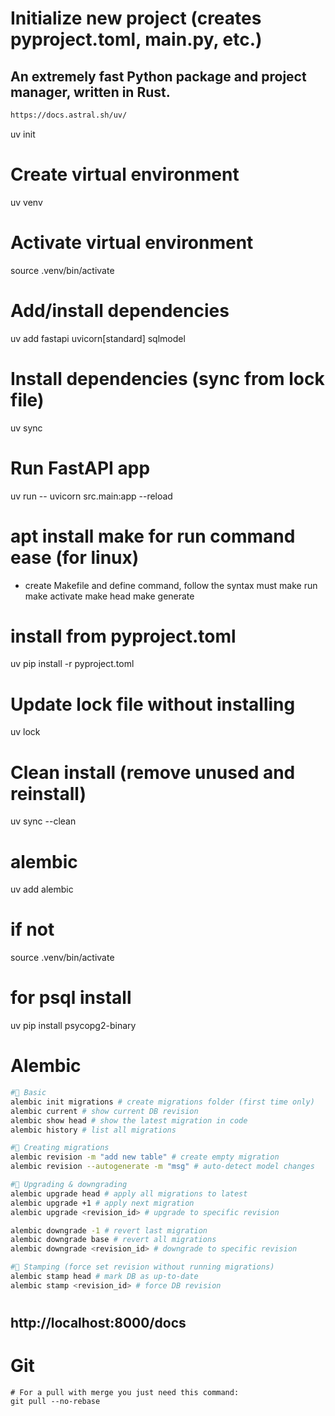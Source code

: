 # Initialize new project (creates pyproject.toml, main.py, etc.)

## An extremely fast Python package and project manager, written in Rust.

```bash
https://docs.astral.sh/uv/
```

uv init

# Create virtual environment

uv venv

# Activate virtual environment

source .venv/bin/activate

# Add/install dependencies

uv add fastapi uvicorn[standard] sqlmodel

# Install dependencies (sync from lock file)

uv sync

# Run FastAPI app

uv run -- uvicorn src.main:app --reload

# apt install make for run command ease (for linux)

- create Makefile and define command, follow the syntax must
  make run
  make activate
  make head
  make generate

# install from pyproject.toml

uv pip install -r pyproject.toml

# Update lock file without installing

uv lock

# Clean install (remove unused and reinstall)

uv sync --clean

# alembic

uv add alembic

# if not

source .venv/bin/activate

# for psql install

uv pip install psycopg2-binary

# Alembic

```bash
#📌 Basic
alembic init migrations # create migrations folder (first time only)
alembic current # show current DB revision
alembic show head # show the latest migration in code
alembic history # list all migrations

#📌 Creating migrations
alembic revision -m "add new table" # create empty migration
alembic revision --autogenerate -m "msg" # auto-detect model changes

#📌 Upgrading & downgrading
alembic upgrade head # apply all migrations to latest
alembic upgrade +1 # apply next migration
alembic upgrade <revision_id> # upgrade to specific revision

alembic downgrade -1 # revert last migration
alembic downgrade base # revert all migrations
alembic downgrade <revision_id> # downgrade to specific revision

#📌 Stamping (force set revision without running migrations)
alembic stamp head # mark DB as up-to-date
alembic stamp <revision_id> # force DB revision
```

#

## http://localhost:8000/docs

# Git

```shell
# For a pull with merge you just need this command:
git pull --no-rebase
```
